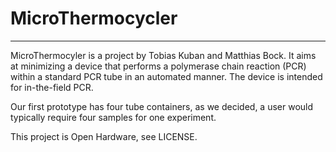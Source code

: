 # MicroThermocycler
-------------------------

MicroThermocyler is a project by Tobias Kuban and Matthias Bock.
It aims at minimizing a device that performs a polymerase chain reaction (PCR)
within a standard PCR tube in an automated manner.
The device is intended for in-the-field PCR.

Our first prototype has four tube containers,
as we decided, a user would typically require four samples for one experiment.

This project is Open Hardware, see LICENSE.

